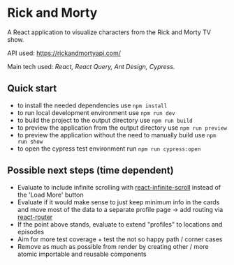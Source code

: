 # Rick and Morty

A React application to visualize characters from the Rick and Morty TV show.

API used: https://rickandmortyapi.com/

Main tech used: *React, React Query, Ant Design, Cypress*.

## Quick start

- to install the needed dependencies use `npm install`
- to run local development environment use `npm run dev`
- to build the project to the output directory use `npm run build`
- to preview the application from the output directory use `npm run preview`
- to preview the application without the need to manually build use `npm run show`
- to open the cypress test environment run `npm run cypress:open`

## Possible next steps (time dependent)

- Evaluate to include infinite scrolling with [react-infinite-scroll](https://github.com/ankeetmaini/react-infinite-scroll-component) instead of the 'Load More' button
- Evaluate if it would make sense to just keep minimum info in the cards and move most of the data to a separate profile page → add routing via [react-router](https://reactrouter.com/)
- If the point above stands, evaluate to extend "profiles" to locations and episodes
- Aim for more test coverage + test the not so happy path / corner cases
- Remove as much as possible from render by creating other / more atomic importable and reusable components
